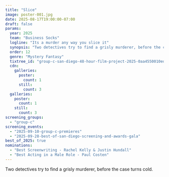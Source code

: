 ```yaml
---
title: "Slice"
image: poster-001.jpg
date: 2025-08-17T19:00:00-07:00
draft: false
params:
  year: 2025
  team: "Business Socks"
  logline: "Its a murder any way you slice it"
  synopsis: "Two detectives try to find a grisly murderer, before the case turns cold. "
  order: 12
  genre: "Mystery Fantasy"
  tixtree_id: "group-c-san-diego-48-hour-film-project-2025-0aa4550010ed"
  cdn:
    galleries:
      poster:
        count: 1
      still:
        count: 3
  galleries:
    poster:
      count: 1
    still:
      count: 3
screening_groups:
  - "group-c"
screening_events:
  - "2025-09-10-group-c-premieres"
  - "2025-09-28-best-of-san-diego-screening-and-awards-gala"
best_of_2025: true
nominations:
  - "Best Screenwriting - Rachel Kelly & Justin Hundall"
  - "Best Acting in a Male Role - Paul Costen"
---
```

Two detectives try to find a grisly murderer, before the case turns cold.
